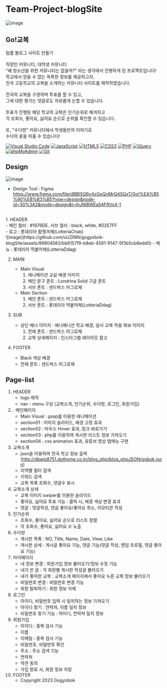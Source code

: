 # Team-Project-blogSite
![image](https://github.com/uUZINN/Team-blogSite/assets/89904583/56e47354-7e0d-4df4-a87d-9c444f9c7dff)

## Go!교복
팀플 블로그 사이트 만들기<br>
<br>
직장인 커뮤니티, 대학생 커뮤니티 <br>
"왜 청소년을 위한 커뮤니티는 없을까?" 라는 생각에서 진행하게 된 프로젝트입니다!<br>
학교에서 얻을 수 없는 독특한 정보를 제공하고자,<br>
전국 고등학교의 교복을 소개하는 커뮤니티 사이트를 제작하였습니다.<br>
<br>
전국의 교복을 구경하며 투표를 할 수 있고,<br>
그에 대한 평가는 댓글로도 자유롭게 논할 수 있습니다.<br>
<br>
투표가 진행된 해당 학교의 교복은 인기순위로 매겨지고<br>
각 조회수, 좋아요, 싫어요 순으로 순위를 확인할 수 있습니다.<br>
<br>
또, "수다방" 커뮤니티에서 학생들만의 이야기로<br>
수다의 꽃을 피울 수 있습니다!


  <a href="#"><img alt="Visual Studio Code" src="https://img.shields.io/badge/Visual Studio Code-007ACC?logo=Visual Studio Code&logoColor=white"></a>
  <a href="#"><img alt="JavaScript" src="https://img.shields.io/badge/JavaScript-F7DF1E?style=flat&logo=JavaScript&logoColor=white"></a>
  <a href="#"><img alt="HTML5" src="https://img.shields.io/badge/HTML5-E34F26?logo=HTML5&logoColor=white"></a>
  <a href="#"><img alt="CSS3" src="https://img.shields.io/badge/CSS3-1572B6?logo=CSS3&logoColor=white"></a>
  <a href="#"><img alt="PHP" src="https://img.shields.io/badge/PHP-777BB4?logo=PHP&logoColor=white"></a>
  <a href="#"><img alt="jQuery" src="https://img.shields.io/badge/jQuery-0769AD?logo=jQuery&logoColor=white"></a>
  <a href="#"><img alt="phpMyAdmin" src="https://img.shields.io/badge/phpMyAdmin-6C78AF?logo=phpMyAdmin&logoColor=white"></a>
  <a href="#"><img alt="Git" src="https://img.shields.io/badge/Git-F05032?logo=Git&logoColor=white"></a>

## Design 
![image](https://github.com/uUZINN/gogyobok-blogSite/assets/89904583/82b08972-3e58-4daf-9fe0-141f9c6e8b88)
<br>
- Design Tool : Figma<br>
https://www.figma.com/file/dBBlSQ6v4zGpQnMrQ4SQxT/Go!%EA%B5%90%EB%B3%B5?type=design&node-id=30%3A2&mode=design&t=ihJNl8WEa5AFRVs4-1<br>
<br>
1. HEADER<br>
   - 메인 컬러 : #1976DE, 서브 컬러 : black, white, #D2E7FF<br>
   - 로고 : 롯데리아 촵땡겨체(LotteriaChab)<br>
     ![image](https://github.com/uUZINN/gogyobok-blogSite/assets/89904583/bb6157f9-b8eb-4581-9147-5f3b5cb6edd0)
   - 메뉴 : 롯데리아 딱붙어체(LotteriaDdag)<br>

2. MAIN<br>
   - Main Visual<br>
     1) 애니메이션 교실 배경 이미지<br>
     2) 메인 문구 폰트 : Londrina Solid 구글 폰트<br>
     3) 서브 폰트 : 샌드박스 어그로체<br>
   - Main Section<br>
     1) 메인 폰트 : 샌드박스 어그로체<br>
     2) 서브 폰트 : 롯데리아 딱붙어체(LotteriaDdag)<br>
        
3. SUB<br>
   - 상단 배너 이미지 : 애니메니션 학교 배경, 실사 교복 착용 화보 이미지<br>
     1) 전체 폰트 : 샌드박스 어그로체<br>
     2) 교복 상세페이지 : 인스타그램 레이아웃 참고<br>
        
4. FOOTER<br>
   - Black 색상 배경<br>
   - 전체 폰트 : 샌드박스 어그로체<br>

## Page-list
1. HEADER<br>
   - logo 제작<br>
   - nav - menu 구성 (교복소개, 인기순위, 수다방, 로그인, 회원가입)<br>
2. . 메인페이지<br>
   - Main Visual : gsap를 이용한 애니메이션<br>
   - section01 : 이미지 슬라이드, 배경 고정 효과<br>
   - section02 : 마우스 Hover 효과, 링크 바로가기<br>
   - section03 : php를 이용하여 게시판 리스트 정보 가져오기<br>
   - section04 : css animation 효과, 유튜브 영상 탭메뉴 구현<br>
3. 교복소개<br>
   - json을 이용하여 전국 학교 정보 출력 (http://dbwls8751.dothome.co.kr/blog_php/blog_phpJSON/gobok.json)<br>
   - 지역별 필터 검색<br>
   - 키워드 검색<br>
   - 교복 목록 조회수, 댓글수 표시<br>
4. 교복소개 상세<br>
   - 교복 이미지 swiper를 이용한 슬라이드<br>
   - 좋아요, 싫어요 투표 기능 : 클릭 시, 배경 색상 변경 효과<br>
   - 댓글 : 댓글작성, 댓글 좋아요/좋아요 취소, 이모티콘 작성<br>
5. 인기순위<br>
   - 조회수, 좋아요, 싫어요 순으로 리스트 정렬<br>
   - 각 조회수, 좋아요, 싫어요 수 노출<br>
6. 수다방<br>
    - 게시판 목록 : NO, Title, Name, Date, View, Like<br>
    - 게시판 상세 : 게시글 좋아요 기능, 댓글 기능(댓글 작성, 랜덤 프로필, 댓글 좋아요 기능)<br>
7. 마이페이지<br>
    - 내 정보 변경 : 회원가입 정보 불러오기/정보 수정 기능<br>
    - 내가 쓴 글 : 각 회원별 게시판 작성글 불러오기<br>
    - 내가 좋아한 교복 : 교복소개 페이지에서 좋아요 누른 교복 정보 불러오기<br>
    - 비밀번호 변경 : 비밀번호 변경 기능<br>
    - 회원 탈퇴하기 : 회원 정보 삭제<br>
8. 로그인<br>
    - 아이디, 비밀번호 입력 시 일치하는 정보  가져오기<br>
    - 아이디 찾기 : 연락처, 이름 일치 정보<br>
    - 비밀번호 찾기 기능 : 아이디, 연락처 일치 정보<br>
9. 회원가입<br>
    - 아이디 : 중복 검사 기능<br>
    - 이름<br>
    - 이메일 : 중복 검사 기능<br>
    - 비밀번호, 비밀번호 확인<br>
    - 주소 : 주소 검색 기능<br>
    - 연락처<br>
    - 약관 동의<br>
    - 가입 완료 시, 회원 정보 저장<br>
10. FOOTER<br>
    - Copyright 2023 Gogyobok

